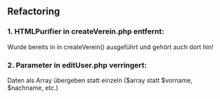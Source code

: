 ## Refactoring

### 1. HTMLPurifier in createVerein.php entfernt: 
Wurde bereits in in createVerein() ausgeführt und gehört auch dort hin!

### 2. Parameter in editUser.php verringert:
Daten als Array übergeben statt einzeln ($array statt $vorname, $nachname, etc.)